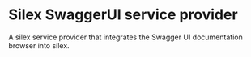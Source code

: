 # Silex SwaggerUI service provider
A silex service provider that integrates the Swagger UI documentation browser into silex.
